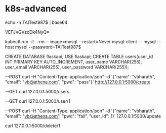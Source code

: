 # k8s-advanced

echo -n TAITest987$ | base64

VEFJVGVzdDk4NyQ=

kubectl run -it --rm --image=mysql --restart=Never mysql-client -- mysql --host mysql --password=TAITest987$

CREATE DATABASE flaskapi;
USE flaskapi;
CREATE TABLE users(user_id INT PRIMARY KEY AUTO_INCREMENT, user_name VARCHAR(255), user_email VARCHAR(255), user_password VARCHAR(255));

--POST
curl -H "Content-Type: application/json" -d '{"name": "vbharath", "email": "vb@athena.com", "pwd": "pass"}' http://127.0.0.1:5000/create

--GET
curl 127.0.0.1:5000/users

--GET
curl 127.0.0.1:5000/user/1

--POST
curl -H "Content-Type: application/json" -d '{"name": "vbharath", "email": "vb@athena.com", "pwd": "fail", "user_id": 1}' 127.0.0.1:5000/update

curl 127.0.0.1:5000/delete/1